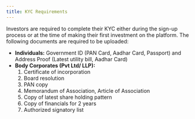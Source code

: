 ```yaml
---
title: KYC Requirements
---
```




Investors are required to complete their KYC either during the sign-up process or at the time of making their first investment on the platform. The following documents are required to be uploaded:

- **Individuals:** Government ID (PAN Card, Aadhar Card, Passport) and Address Proof (Latest utility bill, Aadhar Card)
- **Body Corporates (Pvt Ltd/ LLP):**
    1. Certificate of incorporation
    2. Board resolution
    3. PAN copy
    4. Memorandum of Association, Article of Association
    5. Copy of latest share holding pattern
    6. Copy of financials for 2 years
    7. Authorized signatory list
